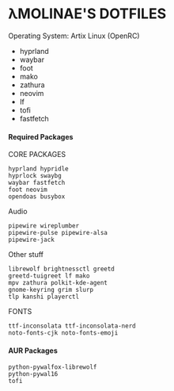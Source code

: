 # λMOLINAE'S DOTFILES
Operating System: Artix Linux (OpenRC)

- hyprland
- waybar
- foot
- mako
- zathura
- neovim
- lf
- tofi
- fastfetch

#### Required Packages
CORE PACKAGES
```
hyprland hypridle
hyprlock swaybg
waybar fastfetch
foot neovim
opendoas busybox
```

Audio
```
pipewire wireplumber
pipewire-pulse pipewire-alsa
pipewire-jack
```

Other stuff
```
librewolf brightnessctl greetd
greetd-tuigreet lf mako
mpv zathura polkit-kde-agent
gnome-keyring grim slurp
tlp kanshi playerctl
```

FONTS
```
ttf-inconsolata ttf-inconsolata-nerd
noto-fonts-cjk noto-fonts-emoji
```

#### AUR Packages
```
python-pywalfox-librewolf
python-pywal16
tofi
```
